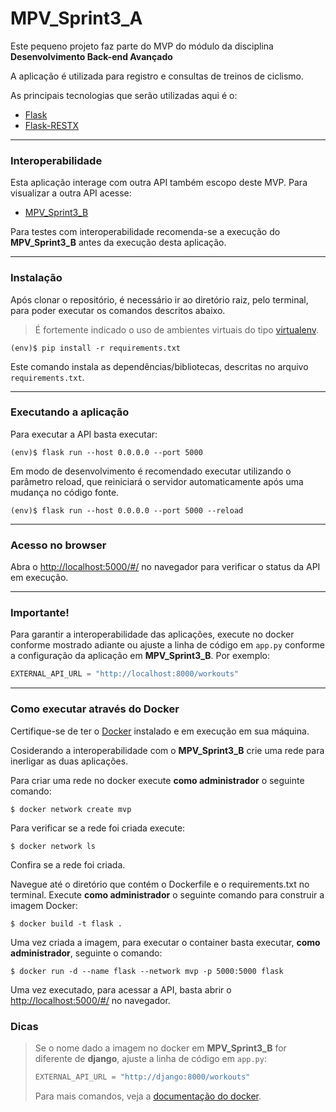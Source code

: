# MPV_Sprint3_A

Este pequeno projeto faz parte do MVP do módulo da disciplina **Desenvolvimento Back-end Avançado** 

A aplicação é utilizada para registro e consultas de treinos de ciclismo.

As principais tecnologias que serão utilizadas aqui é o:
 - [Flask](https://flask.palletsprojects.com/en/2.3.x/)
 - [Flask-RESTX](https://flask-restx.readthedocs.io/en/latest/)

---
### Interoperabilidade

Esta aplicação interage com outra API também escopo deste MVP. Para visualizar a outra API acesse:
 - [MPV_Sprint3_B](https://github.com/Thi4gobit/MVP_Sprint3_B)

Para testes com interoperabilidade recomenda-se a execução do **MPV_Sprint3_B** antes da execução desta aplicação.

---
### Instalação

Após clonar o repositório, é necessário ir ao diretório raiz, pelo terminal, para poder executar os comandos descritos abaixo.

> É fortemente indicado o uso de ambientes virtuais do tipo [virtualenv](https://virtualenv.pypa.io/en/latest/installation.html).

```
(env)$ pip install -r requirements.txt
```

Este comando instala as dependências/bibliotecas, descritas no arquivo `requirements.txt`.

---
### Executando a aplicação

Para executar a API basta executar:

```
(env)$ flask run --host 0.0.0.0 --port 5000
```

Em modo de desenvolvimento é recomendado executar utilizando o parâmetro reload, que reiniciará o servidor
automaticamente após uma mudança no código fonte. 

```
(env)$ flask run --host 0.0.0.0 --port 5000 --reload
```

---
### Acesso no browser

Abra o [http://localhost:5000/#/](http://localhost:5000/#/) no navegador para verificar o status da API em execução.

---
### Importante!

Para garantir a interoperabilidade das aplicações, execute no docker conforme mostrado adiante ou ajuste a linha de código em `app.py` conforme a configuração da aplicação em **MPV_Sprint3_B**. Por exemplo:

```py
EXTERNAL_API_URL = "http://localhost:8000/workouts"
```

---
### Como executar através do Docker

Certifique-se de ter o [Docker](https://docs.docker.com/engine/install/) instalado e em execução em sua máquina.

Cosiderando a interoperabilidade com o **MPV_Sprint3_B** crie uma rede para inerligar as duas aplicações.

Para criar uma rede no docker execute **como administrador** o seguinte comando:

```
$ docker network create mvp
```

Para verificar se a rede foi criada execute:

```
$ docker network ls
```

Confira se a rede foi criada.

Navegue até o diretório que contém o Dockerfile e o requirements.txt no terminal.
Execute **como administrador** o seguinte comando para construir a imagem Docker:

```
$ docker build -t flask .
```

Uma vez criada a imagem, para executar o container basta executar, **como administrador**, seguinte o comando:

```
$ docker run -d --name flask --network mvp -p 5000:5000 flask
```

Uma vez executado, para acessar a API, basta abrir o [http://localhost:5000/#/](http://localhost:5000/#/) no navegador.


### Dicas

>Se o nome dado a imagem no docker em **MPV_Sprint3_B** for diferente de **django**, ajuste a linha de código em `app.py`:
>
>```py
>EXTERNAL_API_URL = "http://django:8000/workouts"
>```
>
>Para mais comandos, veja a [documentação do docker](https://docs.docker.com/engine/reference/run/).
